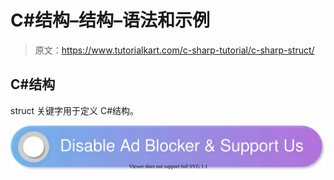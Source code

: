 # C#结构–结构–语法和示例

> 原文：<https://www.tutorialkart.com/c-sharp-tutorial/c-sharp-struct/>

## C#结构

struct 关键字用于定义 C#结构。

[![](img/925da31b32d6bc3827932f6c8afb11bb.png)](https://www.tutorialkart.com/)